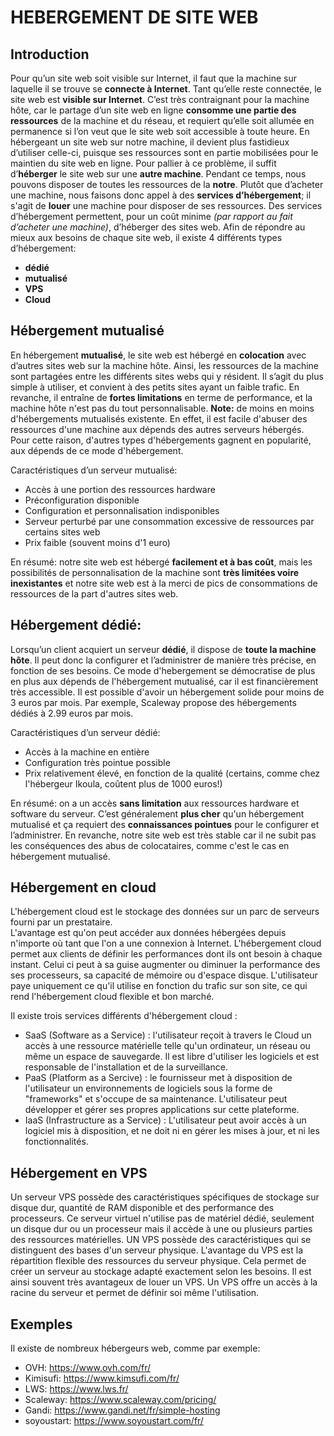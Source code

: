 # HEBERGEMENT DE SITE WEB

## Introduction

Pour qu’un site web soit visible sur Internet, il faut que la machine sur laquelle il se trouve se __connecte à Internet__. Tant qu’elle reste connectée, le site web est __visible sur Internet__.
C’est très contraignant pour la machine hôte, car le partage d’un site web en ligne __consomme une partie des ressources__ de la machine et du réseau, et requiert qu’elle soit allumée en permanence si l’on veut que le site web soit accessible à toute heure.
En hébergeant un site web sur notre machine, il devient plus fastidieux d’utiliser celle-ci, puisque ses ressources sont en partie mobilisées pour le maintien du site web en ligne.
Pour pallier à ce problème, il suffit d’__héberger__ le site web sur une __autre machine__. Pendant ce temps, nous pouvons disposer de toutes les ressources de la __notre__.
Plutôt que d’acheter une machine, nous faisons donc appel à des __services d’hébergement__; il s'agit de __louer__ une machine pour disposer de ses ressources. Des services d’hébergement permettent, pour un coût minime _(par rapport au fait d’acheter une machine)_, d’héberger des sites web.
Afin de répondre au mieux aux besoins de chaque site web, il existe 4 différents types d’hébergement:

- __dédié__
- __mutualisé__
- __VPS__
- __Cloud__

## Hébergement mutualisé

En hébergement __mutualisé__, le site web est hébergé en __colocation__ avec d’autres sites web sur la machine hôte. Ainsi, les ressources de la machine sont partagées entre les différents sites webs qui y résident. Il s’agit du plus simple à utiliser, et convient à des petits sites ayant un faible trafic. En revanche, il entraîne de __fortes limitations__ en terme de performance, et la machine hôte n'est pas du tout personnalisable.
__Note:__ de moins en moins d'hébergements mutualisés existente. En effet, il est facile d'abuser des ressources d'une machine aux dépends des autres serveurs hébergés. Pour cette raison, d'autres types d'hébergements gagnent en popularité, aux dépends de ce mode d'hébergement.

Caractéristiques d’un serveur mutualisé:
- Accès à une portion des ressources hardware
- Préconfiguration disponible
- Configuration et personnalisation indisponibles
- Serveur perturbé par une consommation excessive de ressources par certains sites web
- Prix faible (souvent moins d'1 euro)

En résumé: notre site web est hébergé __facilement et à bas coût__, mais les possibilités de personnalisation de la machine sont __très limitées voire inexistantes__ et notre site web est à la merci de pics de consommations de ressources de la part d'autres sites web.

## Hébergement dédié:

Lorsqu’un client acquiert un serveur __dédié__, il dispose de __toute la machine hôte__. Il peut donc la configurer et l’administrer de manière très précise, en fonction de ses besoins. Ce mode d'hebergement se démocratise de plus en plus aux dépends de l'hébergement mutualisé, car il est financièrement très accessible. Il est possible d'avoir un hébergement solide pour moins de 3 euros par mois. Par exemple, Scaleway propose des hébergements dédiés à 2.99 euros par mois.

Caractéristiques d’un serveur dédié:
- Accès à la machine en entière
- Configuration très pointue possible
- Prix relativement élevé, en fonction de la qualité (certains, comme chez l'hébergeur Ikoula, coûtent plus de 1000 euros!)

En résumé: on a un accès __sans limitation__ aux ressources hardware et software du serveur. C’est généralement __plus cher__ qu'un hébergement mutualisé et ça requiert des __connaissances pointues__ pour le configurer et l’administrer. En revanche, notre site web est très stable car il ne subit pas les conséquences des abus de colocataires, comme c'est le cas en hébergement mutualisé.

## Hébergement en cloud

L'hébergement cloud  est le stockage des données sur un parc de serveurs fourni par un prestataire.  
L'avantage est qu'on peut accéder aux données hébergées depuis n'importe où tant que l'on a une connexion à Internet.
L'hébergement cloud permet aux clients de définir les performances dont ils ont besoin à chaque instant. 
Celui ci peut à sa guise augmenter ou diminuer la performance des ses processeurs, sa capacité de mémoire ou d'espace disque. 
L'utilisateur paye uniquement ce qu'il utilise en fonction du trafic sur son site, ce qui rend l'hébergement cloud flexible et bon marché. 

Il existe trois services différents d'hébergement cloud : 
 - SaaS (Software as a Service) : l'utilisateur reçoit à travers le Cloud un accès à une ressource matérielle telle qu'un ordinateur,
     un réseau ou même un espace de sauvegarde. Il est libre d'utiliser les logiciels et est responsable de l'installation et de la surveillance. 
- PaaS (Platform as a Sercive) : le fournisseur met à disposition de l'utilisateur un environnements de logiciels sous la forme de "frameworks" 
     et s'occupe de sa maintenance. L'utilisateur peut développer et gérer ses propres applications sur cette plateforme. 
- IaaS (Infrastructure as a Service) : L'utilisateur peut avoir accès à un logiciel mis à disposition, et ne doit ni en gérer les mises à jour, et ni les 
     fonctionnalités.


## Hébergement en VPS

Un serveur VPS possède des caractéristiques spécifiques de stockage sur disque dur, quantité de RAM disponible et des performance des processeurs.
Ce serveur virtuel n'utilise pas de matériel dédié, seulement un disque dur ou un processeur mais il accède à une ou plusieurs parties des ressources 
matérielles. UN VPS possède des caractéristiques qui se distinguent des bases d'un serveur physique. 
L'avantage du VPS est la répartition flexible des ressources du serveur physique. Cela permet de créer un serveur au stockage adapté exactement selon 
les besoins. Il est ainsi souvent très avantageux de louer un VPS. Un VPS offre un accès à la racine du serveur et permet de définir soi même l'utilisation. 

## Exemples

Il existe de nombreux hébergeurs web, comme par exemple:
- OVH: https://www.ovh.com/fr/
- Kimisufi: https://www.kimsufi.com/fr/
- LWS: https://www.lws.fr/
- Scaleway: https://www.scaleway.com/pricing/
- Gandi: https://www.gandi.net/fr/simple-hosting
- soyoustart: https://www.soyoustart.com/fr/
